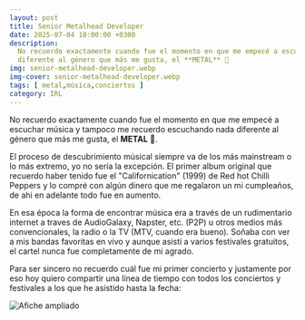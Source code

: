 ```yaml
---
layout: post
title: Senior Metalhead Developer
date: 2025-07-04 10:00:00 +0300
description:
  No recuerdo exactamente cuando fue el momento en que me empecé a escuchar música y tampoco me recuerdo escuchando nada
  diferente al género que más me gusta, el **METAL** 🤘
img: senior-metalhead-developer.webp
img-cover: senior-metalhead-developer.webp
tags: [ metal,música,conciertos ]
category: IRL
---
```


No recuerdo exactamente cuando fue el momento en que me empecé a escuchar música y tampoco me recuerdo escuchando nada
diferente al género que más me gusta, el **METAL** 🤘.

El proceso de descubrimiento músical siempre va de los más mainstream o lo más extremo, yo no sería la excepción. El
primer album original que recuerdo haber tenido fue el "Californication" (1999) de Red hot Chilli Peppers y lo compré
con algún dinero que me regalaron un mi cumpleaños, de ahi en adelante todo fue en aumento.

En esa época la forma de encontrar música era a través de un rudimentario internet a traves de AudioGalaxy, Napster,
etc. (P2P) u otros medios más convencionales, la radio o la TV (MTV, cuando era bueno). Soñaba con ver a mis bandas
favoritas en vivo y aunque asistí a varios festivales gratuitos, el cartel nunca fue completamente de mi agrado.

Para ser sincero no recuerdo cuál fue mi primer concierto y justamente por eso hoy quiero compartir una línea de tiempo
con todos los conciertos y festivales a los que he asistido hasta la fecha:

<div class="timeline" id="timeline"></div>

<script>
  const events = [
    {
      name: "Rock Fest Barcelona 2025",
      startDate: new Date("2025-06-26T00:00:00"),
      endDate: new Date("2025-06-29T00:00:00"),
      image: "/assets/images/blog/senior-metalhead-developer/20250626-rock-fest-barcelona.webp",
      type: "festival",
    },    
    {
      name: "Eluveitie + Amorphis + Dark Tranquillity + Nailed To Obscurity",
      startDate: new Date("2022-11-17T15:30:00"),
      image: "/assets/images/blog/senior-metalhead-developer/20221117-eluveitie-amorphis.webp",
      type: "concert",
    },
    {
      name: "Saurom",
      startDate: new Date("2023-10-07T10:00:00"),
      image: "/assets/images/blog/senior-metalhead-developer/20231007-saurom.webp",
      type: "concert",
    },
    {
      name: "Tierra Santa",
      startDate: new Date("2025-04-12T00:00:00"),
      image: "/assets/images/blog/senior-metalhead-developer/20250412-tierra-santa.webp",
      type: "concert",
    },
    {
      name: "Tierra Santa",
      startDate: new Date("2013-03-15T00:00:00"),
      image: "/assets/images/blog/senior-metalhead-developer/20130315-tierra-santa.webp",
      type: "concert",
    },
    {
      name: "Gigatron",
      startDate: new Date("2017-06-02T00:00:00"),
      image: "/assets/images/blog/senior-metalhead-developer/20170602-gigatron.webp",
      type: "concert",
    },
    {
      name: "Gigatron",
      startDate: new Date("2016-07-30T00:00:00"),
      image: "/assets/images/blog/senior-metalhead-developer/20160730-gigatron.webp",
      type: "concert",
    },
    {
      name: "Gigatron",
      startDate: new Date("2015-05-08T00:00:00"),
      image: "/assets/images/blog/senior-metalhead-developer/20150508-gigatron.webp",
      type: "concert",
    },
    {
      name: "Korpiklaani + Chanquen + Hordethor + Hishatana",
      startDate: new Date("2010-03-07T00:00:00"),
      image: "/assets/images/blog/senior-metalhead-developer/20100307-korpiklaani.webp",
      type: "concert",
    },
    {
      name: "Cannibal Corpse",
      startDate: new Date("2010-03-07T00:00:00"),
      image: "/assets/images/blog/senior-metalhead-developer/20100217-cannibal-corpse.webp",
      type: "concert",
    },
    {
      name: "Rhapsody + Beast In Black + Scarlet Aura",
      startDate: new Date("2018-03-18T00:00:00"),
      image: "/assets/images/blog/senior-metalhead-developer/20180320-rhapsody.webp",
      type: "concert",
    },
    {
      name: "Powerwolf + Beast In Black + Serenity",
      startDate: new Date("2016-04-03T00:00:00"),
      image: "/assets/images/blog/senior-metalhead-developer/20160403-powerwolf.webp",
      type: "concert",
    },
    {
      name: "Sabaton + Apocalyptica + Amaranthe",
      startDate: new Date("2020-02-04T00:00:00"),
      image: "/assets/images/blog/senior-metalhead-developer/20200204-sabaton.webp",
      type: "concert",
    },
    {
      name: "Therion + Imperial Age",
      startDate: new Date("2018-02-25T00:00:00"),
      image: "/assets/images/blog/senior-metalhead-developer/20180225-therion.webp",
      type: "concert",
    },
    {
      name: "Iron Maiden",
      startDate: new Date("2009-03-07T00:00:00"),
      image: "/assets/images/blog/senior-metalhead-developer/20090307-ironmaiden.webp",
      type: "concert",
    },
    {
      name: "Kiss",
      startDate: new Date("2009-04-11T00:00:00"),
      image: "/assets/images/blog/senior-metalhead-developer/20090411-kiss.webp",
      type: "concert",
    },
    {
      name: "Metallica",
      startDate: new Date("2010-03-10T00:00:00"),
      image: "/assets/images/blog/senior-metalhead-developer/20100310-metallica.webp",
      type: "concert",
    },
    {
      name: "Dark Tranquillity",
      startDate: new Date("2005-05-19T00:00:00"),
      image: "/assets/images/blog/senior-metalhead-developer/20050519_dark-tranquillity.webp",
      type: "concert",
    },
    {
      name: "Therion",
      startDate: new Date("2004-08-22T00:00:00"),
      image: "/assets/images/blog/senior-metalhead-developer/20040722-therion.webp",
      type: "concert",
    },
    {
      name: "Therion",
      startDate: new Date("2010-10-09T00:00:00"),
      image: "/assets/images/blog/senior-metalhead-developer/20101009-therion.webp",
      type: "concert",
    },
    {
      name: "Lacrimosa",
      startDate: new Date("2010-10-07T00:00:00"),
      image: "/assets/images/blog/senior-metalhead-developer/20101007-lacrimosa.webp",
      type: "concert",
    },
    {
      name: "Nightwish",
      startDate: new Date("2004-12-08T00:00:00"),
      image: "/assets/images/blog/senior-metalhead-developer/20041208-nightwish.webp",
      type: "concert",
    },
    {
      name: "Lacuna Coil",
      startDate: new Date("2010-06-12T00:00:00"),
      image: "/assets/images/blog/senior-metalhead-developer/20100612-lacuna-coil.webp",
      type: "concert",
    },
    {
      name: "Angra",
      startDate: new Date("2010-05-16T00:00:00"),
      image: "/assets/images/blog/senior-metalhead-developer/20100516-angra.webp",
      type: "concert",
    },
    {
      name: "Angra",
      startDate: new Date("2005-09-25T00:00:00"),
      image: "/assets/images/blog/senior-metalhead-developer/20050925-angra.webp",
      type: "concert",
    },
    {
      name: "Metallica + Ghost",
      startDate: new Date("2019-05-05T00:00:00"),
      image: "/assets/images/blog/senior-metalhead-developer/20190505-metallica.webp",
      type: "concert",
    },
    {
      name: "Epica",
      startDate: new Date("2008-09-13T00:00:00"),
      image: "/assets/images/blog/senior-metalhead-developer/20080913-epica.webp",
      type: "concert",
    },
    {
      name: "Stratovarius + Amaranthe + Seven Kingdoms",
      startDate: new Date("2013-04-05T00:00:00"),
      image: "/assets/images/blog/senior-metalhead-developer/20130405-stratovariuos.webp",
      type: "concert",
    },
    {
      name: "Children of Bodom + Decapitated + Medeia",
      startDate: new Date("2013-10-26T00:00:00"),
      image: "/assets/images/blog/senior-metalhead-developer/20131026-children-of-bodom.webp",
      type: "concert",
    },
    {
      name: "God Save The Queen",
      startDate: new Date("2014-10-24T00:00:00"),
      image: "/assets/images/blog/senior-metalhead-developer/20141024-god-save-the-queen.webp",
      type: "concert",
    },
    {
      name: "Tierra Santa",
      startDate: new Date("2014-12-27T00:00:00"),
      image: "/assets/images/blog/senior-metalhead-developer/20141227-tierra-santa.webp",
      type: "concert",
    },
    {
      name: "Avantasia",
      startDate: new Date("2016-03-11T00:00:00"),
      image: "/assets/images/blog/senior-metalhead-developer/20160311_avantasia.webp",
      type: "concert",
    },
    {
      name: "Rhapsody",
      startDate: new Date("2001-07-22T00:00:00"),
      image: "/assets/images/blog/senior-metalhead-developer/20010722-rhapsody.webp",
      type: "concert",
    },
    {
      name: "Amon Amarth",
      startDate: new Date("2009-05-14T00:00:00"),
      image: "/assets/images/blog/senior-metalhead-developer/20090514-amon-amarth.webp",
      type: "concert",
    },
    {
      name: "Kamelot + Xandria + Triosphere + Blackguard",
      startDate: new Date("2012-11-11T00:00:00"),
      image: "/assets/images/blog/senior-metalhead-developer/20121111-kamelot.webp",
      type: "concert",
    },
    {
      name: "Helloween + Gammaray + Shadowside",
      startDate: new Date("2013-02-28T00:00:00"),
      image: "/assets/images/blog/senior-metalhead-developer/20130228-helloween.webp",
      type: "concert",
    },
    {
      name: "Dark Moor + Sinheresy + Mindfeeder + Menzia",
      startDate: new Date("2014-02-21T00:00:00"),
      image: "/assets/images/blog/senior-metalhead-developer/20140221-dark-moor.webp",
      type: "concert",
    },
    {
      name: "Dragonforce",
      startDate: new Date("2009-05-19T00:00:00"),
      image: "/assets/images/blog/senior-metalhead-developer/20090519-dragonforce.webp",
      type: "concert",
    },
    {
      name: "Judas Priest",
      startDate: new Date("2008-11-03T00:00:00"),
      image: "/assets/images/blog/senior-metalhead-developer/20081103-judas-priest.webp",
      type: "concert",
    },
    {
      name: "Belphegor + God Dethroned + Elexorien",
      startDate: new Date("2009-09-20T00:00:00"),
      image: "/assets/images/blog/senior-metalhead-developer/20090920-belphegor.webp",
      type: "concert",
    },
    {
      name: "Testament",
      startDate: new Date("2008-05-25T00:00:00"),
      image: "/assets/images/blog/senior-metalhead-developer/20080525-testament.webp",
      type: "concert",
    },
    {
      name: "Iron Maiden",
      startDate: new Date("2008-02-28T00:00:00"),
      image: "/assets/images/blog/senior-metalhead-developer/20080228-iron-maiden.webp",
      type: "concert",
    },
    {
      name: "Kreator + Exodus",
      startDate: new Date("2009-10-11T00:00:00"),
      image: "/assets/images/blog/senior-metalhead-developer/20091011-kreator.webp",
      type: "concert",
    },
    {
      name: "Mägo de Oz + Rata Blanca + Kraken",
      startDate: new Date("2009-10-11T00:00:00"),
      image: "/assets/images/blog/senior-metalhead-developer/20041128-mago-de-oz.webp",
      type: "concert",
    },
    {
      name: "Mägo de Oz",
      startDate: new Date("2009-06-15T00:00:00"),
      image: "/assets/images/blog/senior-metalhead-developer/image-not-found.webp",
      type: "concert",
    },
    {
      name: "Mägo de Oz + Débler",
      startDate: new Date("2017-05-17T00:00:00"),
      image: "/assets/images/blog/senior-metalhead-developer/20170517-mago-de-oz.webp",
      type: "concert",
    },
    {
      name: "Bunbury",
      startDate: new Date("2012-03-16T00:00:00"),
      image: "/assets/images/blog/senior-metalhead-developer/20120316-bunbury.webp",
      type: "concert",
    },
    {
      name: "Wacken Open Air 2015",
      startDate: new Date("2015-07-30T00:00:00"),
      endDate: new Date("2015-08-01T00:00:00"),
      image: "/assets/images/blog/senior-metalhead-developer/20150730-wacken.webp",
      type: "festival",
    },
    {
      name: "Rock Fest Barcelona 2014",
      startDate: new Date("2014-07-04T00:00:00"),
      endDate: new Date("2014-07-05T00:00:00"),
      image: "/assets/images/blog/senior-metalhead-developer/20140704-rock-fest-barcelona.webp",
      type: "festival",
    },
    {
      name: "Rock Fest Barcelona 2015",
      startDate: new Date("2015-07-23T00:00:00"),
      endDate: new Date("2015-07-25T00:00:00"),
      image: "/assets/images/blog/senior-metalhead-developer/20150723-rock-fest-barcelona.webp",
      type: "festival",
    },
    {
      name: "Rock Fest Barcelona 2016",
      startDate: new Date("2016-07-15T00:00:00"),
      endDate: new Date("2016-07-17T00:00:00"),
      image: "/assets/images/blog/senior-metalhead-developer/20160715-rock-fest-barcelona.webp",
      type: "festival",
    },
    {
      name: "Rock Fest Barcelona 2017",
      startDate: new Date("2017-06-30T00:00:00"),
      endDate: new Date("2017-07-02T00:00:00"),
      image: "/assets/images/blog/senior-metalhead-developer/20170630-rock-fest-barcelona.webp",
      type: "festival",
    },
    {
      name: "Rock Fest Barcelona 2018",
      startDate: new Date("2018-07-05T00:00:00"),
      endDate: new Date("2018-07-07T00:00:00"),
      image: "/assets/images/blog/senior-metalhead-developer/20180705-rock-fest-barcelona.webp",
      type: "festival",
    },
    {
      name: "Rock Fest Barcelona 2022",
      startDate: new Date("2022-06-30T00:00:00"),
      endDate: new Date("2022-07-02T00:00:00"),
      image: "/assets/images/blog/senior-metalhead-developer/20220630-rock-fest-barcelona.webp",
      type: "festival",
    },
    {
      name: "Rock Fest Barcelona 2024",
      startDate: new Date("2024-07-07T00:00:00"),
      image: "/assets/images/blog/senior-metalhead-developer/20240707-rock-fest-barcelona.webp",
      type: "festival",
    },
    {
      name: "Sonisphere",
      startDate: new Date("2013-06-01T00:00:00"),
      image: "/assets/images/blog/senior-metalhead-developer/20130601-sonisphere.webp",
      type: "festival",
    },
    {
      name: "Leyendas del Rock 2013",
      startDate: new Date("2013-08-08T00:00:00"),
      endDate: new Date("2013-08-10T00:00:00"),
      image: "/assets/images/blog/senior-metalhead-developer/20130808-leyendas-del-rock.webp",
      type: "festival",
    },
    {
      name: "Leyendas del Rock 2015",
      startDate: new Date("2015-08-05T00:00:00"),
      endDate: new Date("2015-08-08T00:00:00"),
      image: "/assets/images/blog/senior-metalhead-developer/20150805-leyendas-del-rock.webp",
      type: "festival",
    },
    {
      name: "Leyendas del Rock 2016",
      startDate: new Date("2016-08-10T00:00:00"),
      endDate: new Date("2016-08-13T00:00:00"),
      image: "/assets/images/blog/senior-metalhead-developer/20160810-leyendas-del-rock.webp",
      type: "festival",
    },
    {
      name: "Leyendas del Rock 2017",
      startDate: new Date("2017-08-09T00:00:00"),
      endDate: new Date("2017-08-12T00:00:00"),
      image: "/assets/images/blog/senior-metalhead-developer/20170809-leyendas-del-rock.webp",
      type: "festival",
    },
    {
      name: "Leyendas del Rock 2018",
      startDate: new Date("2018-08-08T00:00:00"),
      endDate: new Date("2018-08-11T00:00:00"),
      image: "/assets/images/blog/senior-metalhead-developer/20180808-leyendas-del-rock.webp",
      type: "festival",
    },
    {
      name: "Leyendas del Rock 2022",
      startDate: new Date("2022-08-03T00:00:00"),
      endDate: new Date("2022-08-06T00:00:00"),
      image: "/assets/images/blog/senior-metalhead-developer/20220803-leyendas-del-rock.webp",
      type: "festival",
    },
    {
      name: "Leyendas del Rock 2024",
      startDate: new Date("2024-08-07T00:00:00"),
      endDate: new Date("2024-08-10T00:00:00"),
      image: "/assets/images/blog/senior-metalhead-developer/20240807-leyendas-del-rock.webp",
      type: "festival",
    },
    {
      name: "Hellfest 2016",
      startDate: new Date("2016-06-20T00:00:00"),
      endDate: new Date("2016-06-22T00:00:00"),
      image: "/assets/images/blog/senior-metalhead-developer/20140620-hellfest.webp",
      type: "festival",
    },
    {
      name: "Metaldays 2013",
      startDate: new Date("2013-07-21T00:00:00"),
      endDate: new Date("2013-07-27T00:00:00"),
      image: "/assets/images/blog/senior-metalhead-developer/20130721-metaldays.webp",
      type: "festival",
    },
    {
      name: "Rock al Parque 2011",
      startDate: new Date("2011-06-01T00:00:00"),
      endDate: new Date("2011-06-04T00:00:00"),
      image: "/assets/images/blog/senior-metalhead-developer/20110601-rock-al-parque.webp",
      type: "festival",
    },
    {
      name: "Rock al Parque 2010",
      startDate: new Date("2010-07-03T00:00:00"),
      endDate: new Date("2010-07-05T00:00:00"),
      image: "/assets/images/blog/senior-metalhead-developer/20100703-rock-al-parque.webp",
      type: "festival",
    },
    {
      name: "Rock al Parque 2009",
      startDate: new Date("2009-06-27T00:00:00"),
      endDate: new Date("2009-06-29T00:00:00"),
      image: "/assets/images/blog/senior-metalhead-developer/20090627-rock-al-parque.webp",
      type: "festival",
    },
    {
      name: "Rock al Parque 2008",
      startDate: new Date("2008-11-01T00:00:00"),
      endDate: new Date("2008-11-03T00:00:00"),
      image: "/assets/images/blog/senior-metalhead-developer/20081101-rock-al-parque.webp",
      type: "festival",
    },
    {
      name: "Rock al Parque 2006",
      startDate: new Date("2006-10-14T00:00:00"),
      endDate: new Date("2006-10-16T00:00:00"),
      image: "/assets/images/blog/senior-metalhead-developer/20061014-rock-al-parque.webp",
      type: "festival",
    },
    {
      name: "Rock al Parque 2005",
      startDate: new Date("2005-10-15T00:00:00"),
      endDate: new Date("2005-10-17T00:00:00"),
      image: "/assets/images/blog/senior-metalhead-developer/20051015-rock-al-parque.webp",
      type: "festival",
    },
    {
      name: "Rock al Parque 2004",
      startDate: new Date("2004-10-30T00:00:00"),
      endDate: new Date("2004-11-01T00:00:00"),
      image: "/assets/images/blog/senior-metalhead-developer/20041030-rock-al-parque.webp",
      type: "festival",
    },
    {
      name: "Nargaroth",
      startDate: new Date("2009-04-26T00:00:00"),
      image: "/assets/images/blog/senior-metalhead-developer/20090426-nargaroth.webp",
      type: "concert",
    },
    {
      name: "Congregation Fest 3",
      startDate: new Date("2010-05-22T00:00:00"),
      image: "/assets/images/blog/senior-metalhead-developer/20100522-congregation-fest-3.webp",
      type: "festival",
    },
    {
      name: "Metalmania Colombia 2007",
      startDate: new Date("2007-06-30T00:00:00"),
      endDate: new Date("2007-07-01T00:00:00"),
      image: "/assets/images/blog/senior-metalhead-developer/20070630-metalmania.webp",
      type: "festival",
    },
    {
      name: "Evocación A Símbolos del Rock Nacional",
      startDate: new Date("2006-11-19T00:00:00"),
      image: "/assets/images/blog/senior-metalhead-developer/20061119-evocacion.webp",
      type: "festival",
    },
    {
      name: "After Forever",
      startDate: new Date("2005-07-06T00:00:00"),
      image: "/assets/images/blog/senior-metalhead-developer/20050706-after-forever.webp",
      type: "concert",
    },
    {
      name: "Destruction",
      startDate: new Date("2006-04-14T00:00:00"),
      image: "/assets/images/blog/senior-metalhead-developer/20060414-destruction.webp",
      type: "concert",
    },
    {
      name: "Rata Blanca + Krönös",
      startDate: new Date("2004-07-31T00:00:00"),
      image: "/assets/images/blog/senior-metalhead-developer/20040731-rata-blanca.webp",
      type: "concert",
    },
    {
      name: "Tierra Santa",
      startDate: new Date("2024-01-19T00:00:00"),
      image: "/assets/images/blog/senior-metalhead-developer/20240112-tierra-santa.webp",
      type: "concert",
    },
    {
      name: "Rafael Bittencourt",
      startDate: new Date("2008-12-06T00:00:00"),
      image: "/assets/images/blog/senior-metalhead-developer/image-not-found.webp",
      type: "concert",
    },
    {
      name: "Metalmania Colombia 2006",
      startDate: new Date("2006-06-24T00:00:00"),
      endDate: new Date("2006-06-25T00:00:00"),
      image: "/assets/images/blog/senior-metalhead-developer/image-not-found.webp",
      type: "festival",
    },
    {
      name: "Dark Tranquillity",
      startDate: new Date("2008-06-16T00:00:00"),
      image: "/assets/images/blog/senior-metalhead-developer/20080616-dark-tranquillity.webp",
      type: "concert",
    },
    {
      name: "The Offspring",
      startDate: new Date("2004-10-29T00:00:00"),
      image: "/assets/images/blog/senior-metalhead-developer/20041029-the-offspring.webp",
      type: "concert",
    },
    {
      name: "Magö de Oz",
      startDate: new Date("2004-03-21T00:00:00"),
      image: "/assets/images/blog/senior-metalhead-developer/image-not-found.webp",
      type: "concert",
    },
    {
      name: "Avalanch",
      startDate: new Date("2010-08-15T00:00:00"),
      image: "/assets/images/blog/senior-metalhead-developer/20100815-avalanch.webp",
      type: "concert",
    },
    {
      name: "Sagar Fest",
      startDate: new Date("2009-12-04T00:00:00"),
      image: "/assets/images/blog/senior-metalhead-developer/20091204-sagarfest.webp",
      type: "festival",
    },
    {
      name: "Inquisition",
      startDate: new Date("2009-07-13T00:00:00"),
      image: "/assets/images/blog/senior-metalhead-developer/20090713-inquisition.webp",
      type: "festival",
    },
    {
      name: "Arch Enemy + Neurosis + Desecrate + AngerShield",
      startDate: new Date("2009-04-30T00:00:00"),
      image: "/assets/images/blog/senior-metalhead-developer/20090430-arch-enemy.webp",
      type: "festival",
    },{
      name: "Leyendas del Rock 2025",
      startDate: new Date("2025-08-06T00:00:00"),
      endDate: new Date("2025-08-09T00:00:00"),
      image: "/assets/images/blog/senior-metalhead-developer/20250806-leyendas-del-rock-2025.webp",
      type: "festival",
    },
    {
      name: "Kraken",
      startDate: new Date("2025-07-20T00:00:00"),
      image: "/assets/images/blog/senior-metalhead-developer/20250720-kraken.webp",
      type: "concert",
    },{
      name: "Ripollet Rock Festival",
      startDate: new Date("2025-08-29T00:00:00"),
      image: "/assets/images/blog/senior-metalhead-developer/20250829-ripollet-rock-festival.webp",
      type: "festival",
    }
  ].sort((a, b) => new Date(a.startDate) - new Date(b.startDate));

function formatDateYMD(date) {
    const y = date.getFullYear();
    const m = String(date.getMonth() + 1).padStart(2, '0');
    const d = String(date.getDate()).padStart(2, '0');
    return `${y}-${m}-${d}`;
}

const timeline = document.getElementById("timeline");
let lastYear = null;

events.forEach(event => {
    const eventYear = new Date(event.startDate).getFullYear();

    if (eventYear !== lastYear) {
        const yearDiv = document.createElement("div");
        yearDiv.className = "year-marker";
        yearDiv.textContent = eventYear;
        timeline.appendChild(yearDiv);
        lastYear = eventYear;
      }

    const el = document.createElement("div");
    el.className = "event " + event.type;
    let dateDisplay = formatDateYMD(event.startDate);

    if (event.type === "festival" && event.endDate) {
        dateDisplay = `${formatDateYMD(event.startDate)} - ${formatDateYMD(event.endDate)}`;
    }
    
    el.innerHTML = `
      <div class="event-content">
        <img loading="lazy" class="expandible" src="${event.image}" alt="${event.name}">
        <div class="event-details">
          <h3>${event.name}</h3>
          <time>${dateDisplay}</time>
        </div>
      </div>
    `;
    timeline.appendChild(el);
});
</script>




<script type="text/javascript">

document.addEventListener("DOMContentLoaded", function () {
  
 const modal = document.getElementById("modal");
 const modalImg = document.getElementById("modal-img");

  // Al hacer click en cualquier imagen con clase "expandible"
  document.addEventListener("click", function(e) {
    if (e.target.classList.contains("expandible")) {
      modalImg.src = e.target.src;
      modal.classList.add("show");
    } else if (e.target === modal) {
      modal.classList.remove("show");
    }
  });

  // Cerrar con tecla ESC
  document.addEventListener("keydown", function(e) {
    if (e.key === "Escape") {
      modal.classList.remove("show");
    }
  });

  });

function formatDateToYMD(date) {
  const year = date.getFullYear();
  const month = String(date.getMonth() + 1).padStart(2, '0'); // Mes comienza en 0
  const day = String(date.getDate()).padStart(2, '0');

  return `${year}-${month}-${day}`;
}

</script>

<div class="image-modal" id="modal">
  <img id="modal-img" src="" alt="Afiche ampliado">
</div>

